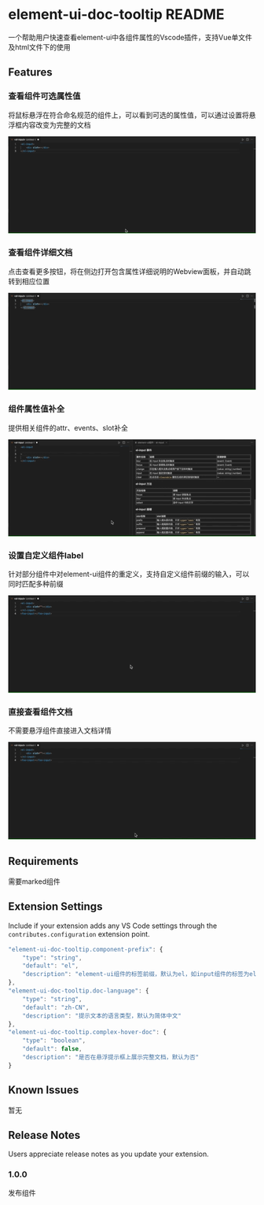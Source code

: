 # element-ui-doc-tooltip README

一个帮助用户快速查看element-ui中各组件属性的Vscode插件，支持Vue单文件及html文件下的使用

## Features

### 查看组件可选属性值

将鼠标悬浮在符合命名规范的组件上，可以看到可选的属性值，可以通过设置将悬浮框内容改变为完整的文档

![Hover](https://github.com/WangYP1996/vscode-plugin-element-ui-doc-tooltip/raw/master/assets/hover.gif)

### 查看组件详细文档

点击查看更多按钮，将在侧边打开包含属性详细说明的Webview面板，并自动跳转到相应位置

![viewMore](https://github.com/WangYP1996/vscode-plugin-element-ui-doc-tooltip/blob/master/assets/viewMoreDoc.gif)

### 组件属性值补全

提供相关组件的attr、events、slot补全

![completion](https://github.com/WangYP1996/vscode-plugin-element-ui-doc-tooltip/raw/master/assets/completion.gif)

### 设置自定义组件label

针对部分组件中对element-ui组件的重定义，支持自定义组件前缀的输入，可以同时匹配多种前缀

![setcustomlabel](https://github.com/WangYP1996/vscode-plugin-element-ui-doc-tooltip/raw/master/assets/setcustomlabel.gif)

### 直接查看组件文档

不需要悬浮组件直接进入文档详情

![getdoc](https://github.com/WangYP1996/vscode-plugin-element-ui-doc-tooltip/raw/master/assets/getdoc.gif)

## Requirements

需要marked组件

## Extension Settings

Include if your extension adds any VS Code settings through the `contributes.configuration` extension point.

```javascript
"element-ui-doc-tooltip.component-prefix": {
    "type": "string",
    "default": "el",
    "description": "element-ui组件的标签前缀，默认为el，如input组件的标签为el-input"
},
"element-ui-doc-tooltip.doc-language": {
    "type": "string",
    "default": "zh-CN",
    "description": "提示文本的语言类型，默认为简体中文"
},
"element-ui-doc-tooltip.complex-hover-doc": {
    "type": "boolean",
    "default": false,
    "description": "是否在悬浮提示框上展示完整文档，默认为否"
}
```
## Known Issues

暂无

## Release Notes

Users appreciate release notes as you update your extension.

### 1.0.0

发布组件
